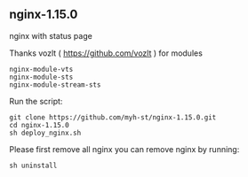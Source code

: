 ## nginx-1.15.0

nginx with status page

Thanks vozlt ( https://github.com/vozlt ) for modules

    nginx-module-vts
    nginx-module-sts
    nginx-module-stream-sts

Run the script:

    git clone https://github.com/myh-st/nginx-1.15.0.git
    cd nginx-1.15.0
    sh deploy_nginx.sh

Please first remove all nginx you can remove nginx by running:

    sh uninstall